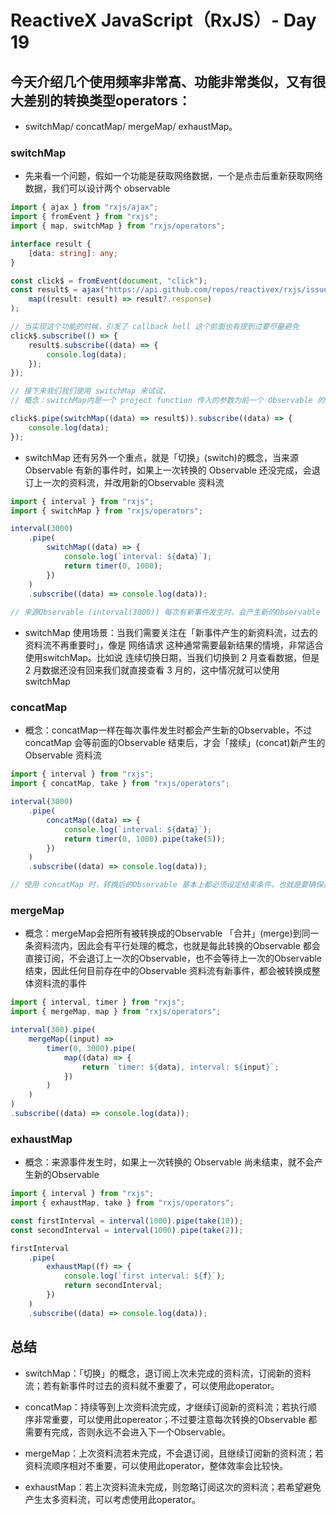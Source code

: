 # ReactiveX JavaScript（RxJS）- Day 19

## 今天介绍几个使用频率非常高、功能非常类似，又有很大差别的转换类型operators：
* switchMap/ concatMap/ mergeMap/ exhaustMap。

### switchMap

* 先来看一个问题，假如一个功能是获取网络数据，一个是点击后重新获取网络数据，我们可以设计两个 observable

```typescript
import { ajax } from "rxjs/ajax";
import { fromEvent } from "rxjs";
import { map, switchMap } from "rxjs/operators";

interface result {
	[data: string]: any;
}

const click$ = fromEvent(document, "click");
const result$ = ajax("https://api.github.com/repos/reactivex/rxjs/issues").pipe(
	map((result: result) => result?.response)
);

// 当实现这个功能的时候，引发了 callback hell 这个前面也有提到过要尽量避免
click$.subscribe(() => {
	result$.subscribe((data) => {
		console.log(data);
	});
});

// 接下来我们我们使用 switchMap 来试试，
// 概念：switchMap内是一个 project function 传入的参数为前一个 Observable 的事件值，同时必须回传一个 Observable；因此可以帮助我们把来源事件值换成另外一个Observable，而 switchMap 收到这个Observable 后会帮我们进行订阅的动作，再把订阅结果当作新的事件值。

click$.pipe(switchMap((data) => result$)).subscribe((data) => {
	console.log(data);
});
```

* switchMap 还有另外一个重点，就是「切换」(switch)的概念，当来源Observable 有新的事件时，如果上一次转换的 Observable 还没完成，会退订上一次的资料流，并改用新的Observable 资料流

```typescript
import { interval } from "rxjs";
import { switchMap } from "rxjs/operators";

interval(3000)
	.pipe(
		switchMap((data) => {
			console.log(`interval: ${data}`);
			return timer(0, 1000);
		})
	)
	.subscribe((data) => console.log(data));
	
// 来源Observable (interval(3000)) 每次有新事件发生时，会产生新的Observable (timer(0, 1000))，如果上一次Observable 没有完成，会被退订阅掉，「切换」成新的Observable。因此每次都只会产生 0, 1, 2 的循环
```

* switchMap 使用场景：当我们需要关注在「新事件产生的新资料流，过去的资料流不再重要时」，像是 网络请求 这种通常需要最新结果的情境，非常适合使用switchMap。比如说 连续切换日期，当我们切换到 2 月查看数据，但是 2 月数据还没有回来我们就直接查看 3 月的，这中情况就可以使用 switchMap



### concatMap
* 概念：concatMap一样在每次事件发生时都会产生新的Observable，不过 concatMap 会等前面的Observable 结束后，才会「接续」(concat)新产生的Observable 资料流

```typescript
import { interval } from "rxjs";
import { concatMap, take } from "rxjs/operators";

interval(3000)
	.pipe(
		concatMap((data) => {
			console.log(`interval: ${data}`);
			return timer(0, 1000).pipe(take(5));
		})
	)
	.subscribe((data) => console.log(data));

// 使用 concatMap 时，转换后的Observable 基本上都必须设定结束条件，也就是要确保会完成(complete)，否则很容易就会产生不可预期的问题(就是一直不会结束...)，当每个资料流都非常重要不可取消，且必须照着顺序执行时，使用 concatMap 就对了！
```

### mergeMap

* 概念：mergeMap会把所有被转换成的Observable 「合并」(merge)到同一条资料流内，因此会有平行处理的概念，也就是每此转换的Observable 都会直接订阅，不会退订上一次的Observable，也不会等待上一次的Observable 结束，因此任何目前存在中的Observable 资料流有新事件，都会被转换成整体资料流的事件

```typescript
import { interval, timer } from "rxjs";
import { mergeMap, map } from "rxjs/operators";

interval(300).pipe(
	mergeMap((input) =>
		timer(0, 3000).pipe(
			map((data) => {
				return `timer: ${data}, interval: ${input}`;
			})
		)
	)
)
.subscribe((data) => console.log(data));
```

### exhaustMap

* 概念：来源事件发生时，如果上一次转换的 Observable 尚未结束，就不会产生新的Observable

```typescript
import { interval } from "rxjs";
import { exhaustMap, take } from "rxjs/operators";

const firstInterval = interval(1000).pipe(take(10));
const secondInterval = interval(1000).pipe(take(2));

firstInterval
	.pipe(
		exhaustMap((f) => {
			console.log(`first interval: ${f}`);
			return secondInterval;
		})
	)
	.subscribe((data) => console.log(data));
```


## 总结

* switchMap：「切换」的概念，退订阅上次未完成的资料流，订阅新的资料流；若有新事件时过去的资料就不重要了，可以使用此operator。

* concatMap：持续等到上次资料流完成，才继续订阅新的资料流；若执行顺序非常重要，可以使用此opereator；不过要注意每次转换的Observable 都需要有完成，否则永远不会进入下一个Observable。

* mergeMap：上次资料流若未完成，不会退订阅，且继续订阅新的资料流；若资料流顺序相对不重要，可以使用此operator，整体效率会比较快。

* exhaustMap：若上次资料流未完成，则忽略订阅这次的资料流；若希望避免产生太多资料流，可以考虑使用此operator。
